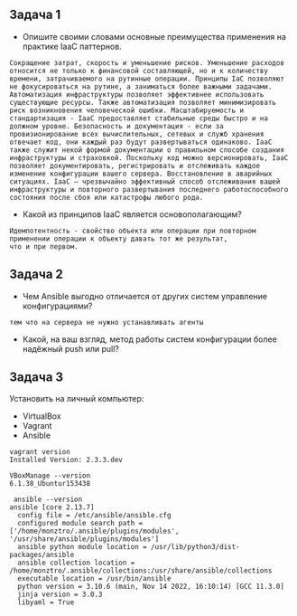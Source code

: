 ## Задача 1

- Опишите своими словами основные преимущества применения на практике IaaC паттернов.

```
Сокращение затрат, скорость и уменьшение рисков. Уменьшение расходов относится не только к финансовой составляющей, но и к количеству времени, затрачиваемого на рутинные операции. Принципы IaC позволяют не фокусироваться на рутине, а заниматься более важными задачами. Автоматизация инфраструктуры позволяет эффективнее использовать существующие ресурсы. Также автоматизация позволяет минимизировать риск возникновения человеческой ошибки. Масштабируемость и стандартизация - IаaC предоставляет стабильные среды быстро и на должном уровне. Безопасность и документация - если за провизионирование всех вычислительных, сетевых и служб хранения отвечает код, они каждый раз будут развертываться одинаково. IаaC также служит некой формой документации о правильном способе создания инфраструктуры и страховкой. Поскольку код можно версионировать, IaаC позволяет документировать, регистрировать и отслеживать каждое изменение конфигурации вашего сервера. Восстановление в аварийных ситуациях. IaаC — чрезвычайно эффективный способ отслеживания вашей инфраструктуры и повторного развертывания последнего работоспособного состояния после сбоя или катастрофы любого рода. 
```
- Какой из принципов IaaC является основополагающим?

```
Идемпотентность - свойство объекта или операции при повторном применении операции к объекту давать тот же результат,
что и при первом.
```

## Задача 2

- Чем Ansible выгодно отличается от других систем управление конфигурациями?
```
тем что на сервера не нужно устанавливать агенты
```

- Какой, на ваш взгляд, метод работы систем конфигурации более надёжный push или pull?

## Задача 3

Установить на личный компьютер:

- VirtualBox
- Vagrant
- Ansible

```
vagrant version
Installed Version: 2.3.3.dev
```

```
VBoxManage --version
6.1.38_Ubuntur153438
```

```
 ansible --version
ansible [core 2.13.7]
  config file = /etc/ansible/ansible.cfg
  configured module search path = ['/home/monztro/.ansible/plugins/modules', '/usr/share/ansible/plugins/modules']
  ansible python module location = /usr/lib/python3/dist-packages/ansible
  ansible collection location = /home/monztro/.ansible/collections:/usr/share/ansible/collections
  executable location = /usr/bin/ansible
  python version = 3.10.6 (main, Nov 14 2022, 16:10:14) [GCC 11.3.0]
  jinja version = 3.0.3
  libyaml = True
```


